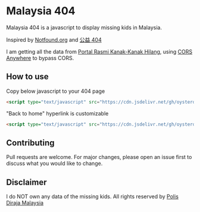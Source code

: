 # Malaysia 404

Malaysia 404 is a javascript to display missing kids in Malaysia.

Inspired by [Notfound.org](https://notfound.org/) and [公益 404](https://www.qq.com/404/)

I am getting all the data from [Portal Rasmi Kanak-Kanak Hilang](https://knk2hilang.rmp.gov.my/Home/Main), using [CORS Anywhere](https://cors-anywhere.herokuapp.com/) to bypass CORS.

## How to use

Copy below javascript to your 404 page

```html
<script type="text/javascript" src="https://cdn.jsdelivr.net/gh/oysterd3/malaysia-404/404.min.js"></script>
```

"Back to home" hyperlink is customizable

```html
<script type="text/javascript" src="https://cdn.jsdelivr.net/gh/oysterd3/malaysia-404/404.min.js" homePageUrl="https://github.com/OysterD3/malaysia-404" homePageText="Back to GitHub"></script>
```

## Contributing
Pull requests are welcome. For major changes, please open an issue first to discuss what you would like to change.

## Disclaimer
I do NOT own any data of the missing kids. All rights reserved by [Polis Diraja Malaysia](https://knk2hilang.rmp.gov.my/) 